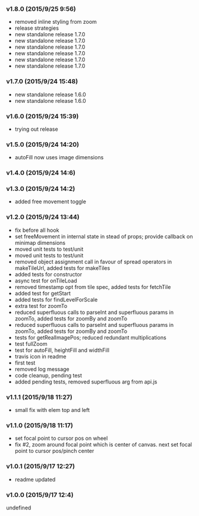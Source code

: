 ### v1.8.0	(2015/9/25 9:56)
* removed inline styling from zoom
* release strategies
* new standalone release 1.7.0
* new standalone release 1.7.0
* new standalone release 1.7.0
* new standalone release 1.7.0
* new standalone release 1.7.0
* new standalone release 1.7.0

### v1.7.0	(2015/9/24 15:48)
* new standalone release 1.6.0
* new standalone release 1.6.0

### v1.6.0	(2015/9/24 15:39)
* trying out release

### v1.5.0	(2015/9/24 14:20)
* autoFill now uses image dimensions

### v1.4.0	(2015/9/24 14:6)


### v1.3.0	(2015/9/24 14:2)
* added free movement toggle

### v1.2.0	(2015/9/24 13:44)
* fix before all hook
* set freeMovement in internal state in stead of props; provide callback on minimap dimensions
* moved unit tests to test/unit
* moved unit tests to test/unit
* removed object assignment call in favour of spread operators in makeTileUrl, added tests for makeTiles
* added tests for constructor
* async test for onTileLoad
* removed timestamp opt from tile spec, added tests for fetchTile
* added test for getStart
* added tests for findLevelForScale
* extra test for zoomTo
* reduced superfluous calls to parseInt and superfluous params in zoomTo, added tests for zoomBy and zoomTo
* reduced superfluous calls to parseInt and superfluous params in zoomTo, added tests for zoomBy and zoomTo
* tests for getRealImagePos; reduced redundant multiplications
* test fullZoom
* test for autoFill, heightFill and widthFill
* travis icon in readme
* first test
* removed log message
* code cleanup, pending test
* added pending tests, removed superfluous arg from api.js

### v1.1.1	(2015/9/18 11:27)
* small fix with elem top and left

### v1.1.0	(2015/9/18 11:17)
* set focal point to cursor pos on wheel
* fix #2, zoom around focal point which is center of canvas. next set focal point to cursor pos/pinch center

### v1.0.1	(2015/9/17 12:27)
* readme updated

### v1.0.0	(2015/9/17 12:4)


undefined